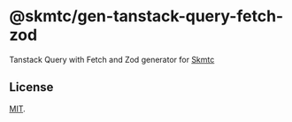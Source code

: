 # @skmtc/gen-tanstack-query-fetch-zod

Tanstack Query with Fetch and Zod generator for [Skmtc](https://skm.tc)

## License

[MIT](LICENSE).